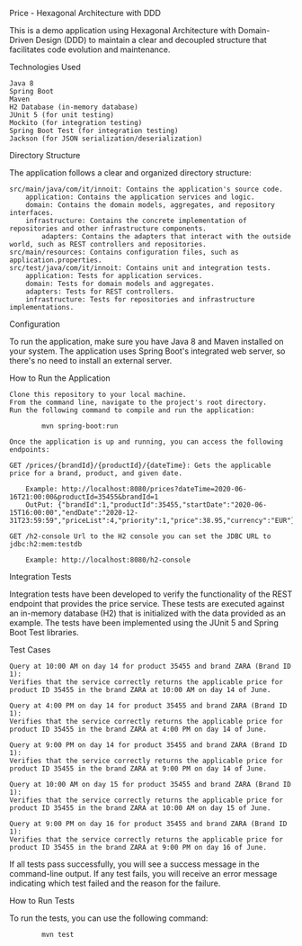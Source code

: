 Price - Hexagonal Architecture with DDD

This is a demo application using Hexagonal Architecture with Domain-Driven Design (DDD) to maintain a clear
and decoupled structure that facilitates code evolution and maintenance.


Technologies Used

    Java 8
    Spring Boot
    Maven
    H2 Database (in-memory database)
    JUnit 5 (for unit testing)
    Mockito (for integration testing)
    Spring Boot Test (for integration testing)
    Jackson (for JSON serialization/deserialization)

Directory Structure

The application follows a clear and organized directory structure:

    src/main/java/com/it/innoit: Contains the application's source code.
        application: Contains the application services and logic.
        domain: Contains the domain models, aggregates, and repository interfaces.
        infrastructure: Contains the concrete implementation of repositories and other infrastructure components.
            adapters: Contains the adapters that interact with the outside world, such as REST controllers and repositories.
    src/main/resources: Contains configuration files, such as application.properties.
    src/test/java/com/it/innoit: Contains unit and integration tests.
        application: Tests for application services.
        domain: Tests for domain models and aggregates.
        adapters: Tests for REST controllers.
        infrastructure: Tests for repositories and infrastructure implementations.

Configuration

To run the application, make sure you have Java 8 and Maven installed on your system. The application uses Spring Boot's
integrated web server, so there's no need to install an external server.

How to Run the Application

    Clone this repository to your local machine.
    From the command line, navigate to the project's root directory.
    Run the following command to compile and run the application:

            mvn spring-boot:run

    Once the application is up and running, you can access the following endpoints:

    GET /prices/{brandId}/{productId}/{dateTime}: Gets the applicable price for a brand, product, and given date.

        Example: http://localhost:8080/prices?dateTime=2020-06-16T21:00:00&productId=35455&brandId=1
        OutPut: {"brandId":1,"productId":35455,"startDate":"2020-06-15T16:00:00","endDate":"2020-12-31T23:59:59","priceList":4,"priority":1,"price":38.95,"currency":"EUR"}

    GET /h2-console Url to the H2 console you can set the JDBC URL to jdbc:h2:mem:testdb

        Example: http://localhost:8080/h2-console

Integration Tests

Integration tests have been developed to verify the functionality of the REST endpoint that provides the price service.
These tests are executed against an in-memory database (H2) that is initialized with the data provided as an example.
The tests have been implemented using the JUnit 5 and Spring Boot Test libraries.

Test Cases

    Query at 10:00 AM on day 14 for product 35455 and brand ZARA (Brand ID 1):
    Verifies that the service correctly returns the applicable price for product ID 35455 in the brand ZARA at 10:00 AM on day 14 of June.

    Query at 4:00 PM on day 14 for product 35455 and brand ZARA (Brand ID 1):
    Verifies that the service correctly returns the applicable price for product ID 35455 in the brand ZARA at 4:00 PM on day 14 of June.

    Query at 9:00 PM on day 14 for product 35455 and brand ZARA (Brand ID 1):
    Verifies that the service correctly returns the applicable price for product ID 35455 in the brand ZARA at 9:00 PM on day 14 of June.

    Query at 10:00 AM on day 15 for product 35455 and brand ZARA (Brand ID 1):
    Verifies that the service correctly returns the applicable price for product ID 35455 in the brand ZARA at 10:00 AM on day 15 of June.

    Query at 9:00 PM on day 16 for product 35455 and brand ZARA (Brand ID 1):
    Verifies that the service correctly returns the applicable price for product ID 35455 in the brand ZARA at 9:00 PM on day 16 of June.

If all tests pass successfully, you will see a success message in the command-line output. If any test fails, you will receive an error
message indicating which test failed and the reason for the failure.

How to Run Tests

To run the tests, you can use the following command:

            mvn test
